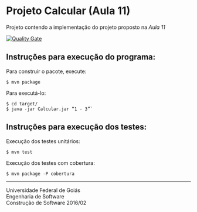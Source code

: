 # Projeto Calcular (Aula 11)

Projeto contendo a implementação do projeto proposto na *Aula 11*

[![Quality Gate](https://sonarqube.com/api/badges/gate?key=br.ufg.cs.cleydsonjr:cs20162-aula11)](https://sonarqube.com/dashboard/index?id=br.ufg.cs.cleydsonjr%3Acs20162-aula11)

## Instruções para execução do programa:
Para construir o pacote, execute:

    $ mvn package

Para executá-lo:

    $ cd target/
    $ java -jar Calcular.jar “1 - 3”`

## Instruções para execução dos testes:
Execução dos testes unitários:

    $ mvn test

Execução dos testes com cobertura:

    $ mvn package -P cobertura

----------
Universidade Federal de Goiás  
Engenharia de Software  
Construção de Software 2016/02  
